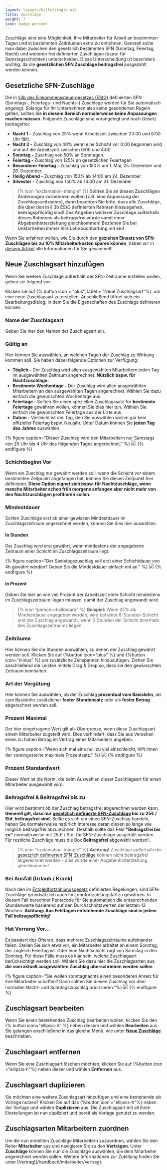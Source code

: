 ```yaml
---
layout: layouts/hilfe/single.njk
title: Zuschläge
weight: 7
icon: badge-percent
---
```


Zuschläge sind eine Möglichkeit, Ihre Mitarbeiter für Arbeit an bestimmten Tagen und in bestimmten Zeiträumen extra zu entlohnen. Generell sollte man dabei zwischen den gesetzlich bestimmten SFN (Sonntag, Feiertag, Nacht) und weiteren frei definierten Zuschlägen (bspw. für Samstagsschichten) unterscheiden. Diese Unterscheidung ist besonders wichtig, da die **gesetzlichen SFN Zuschläge beitragsfrei** ausgezahlt werden können. 

## Gesetzliche SFN-Zuschläge

Die in [§3b des Einkommenssteuergesetzes (EStG)](https://www.gesetze-im-internet.de/estg/__3b.html) definierten SFN (Sonntags-, Feiertags- und Nachts-) Zuschläge werden für Sie automatisch angelegt. Solange für Ihr Unternehmen also keine gesonderten Regeln gelten, sollten Sie **in diesem Bereich normalerweise keine Anpassungen machen müssen.**
Folgende Zuschläge sind vorangelegt und nach Gesetz beitragsfrei:

- **Nacht 1 -** Zuschlag von 25% wenn Arbeitszeit zwischen 20:00 und 6:00 Uhr fällt.
- **Nacht 2 -** Zuschlag von 40% wenn eine Schicht vor 0:00 begonnen wird und auf die Arbeitszeit zwischen 0:00 und 4:00.
- **Sonntag -** Zuschlag von 50% an Sonntagen.
- **Feiertag -** Zuschlag von 125% an gesetzlichen Feiertagen
- **Besonderer Feiertag -** Zuschlag von 150% am 1. Mai, 25. Dezember und 26. Dezember.
- **Heilig Abend -** Zuschlag von 150% ab 14:00 am 24. Dezember
- **Silvester -** Zuschlag von 150% ab 14:00 am 31. Dezember


>{% icon "exclamation-triangle" %} **Sollten Sie an diesen Zuschlägen Änderungen vornehmen wollen (z.B. eine Anpassung der Zuschlagszeiträume), dann beachten Sie bitte, dass alle Zuschläge, die über den in § 3b EStG definierten Rahmen hinausgehen, beitragspflichtig sind! Das Angeben weiterer Zuschläge außerhalb dieses Rahmens als beitragsfrei würde somit einer Abgabenhinterziehung gleichkommen! Beziehen Sie bei Unklarheiten immer Ihre Lohnbuchhaltung mit ein!**

Wenn Sie erfahren wollen, wie Sie durch den **gezielten Einsatz von SFN-Zuschlägen bis zu 10% Mitarbeiterkosten sparen können**, haben wir in [diesem Artikel](/blog/zuschläge_strategisch_nutzen/) alle Informationen für Sie gesammelt!

## Neue Zuschlagsart hinzufügen

Wenn Sie weitere Zuschläge außerhalb der SFN-Zeiträume erstellen wollen, gehen sie folgend vor:

Klicken sie auf {% button icon = "plus", label = "Neue Zuschlagsart"%}, um eine neue Zuschlagsart zu erstellen. Anschließend öffnet sich ein Bearbeitungsdialog, in dem Sie die Eigenschaften des Zuschlags definieren können. 

### Name der Zuschlagsart

Geben Sie hier den Namen der Zuschlagsart ein.

### Gültig an

Hier können Sie auswählen, an welchen Tagen der Zuschlag zu Wirkung kommen soll. Sie haben dabei folgende Optionen zur Verfügung:

- **Täglich -** Der Zuschlag wird allen ausgewählten Mitarbeitern jeden Tag im ausgewählten Zeitraum angerechnet. **Nützlich bspw. für Nachtzuschläge.**
- **Bestimmte Wochentage -** Der Zuschlag wird allen ausgewählten Mitarbeitern an den ausgewählten Tagen angerechnet. Wählen Sie dazu einfach die gewünschten Wochentage aus.
- **Feiertage -**  Sollten Sie einen speziellen Zuschlagssatz für **bestimmte Feiertage** gewähren wollen, können Sie dies hier tun. Wählen Sie einfach die gewünschten Feiertage aus der Liste aus. 
- **Datum -** Vielleicht ist der Tag, den Sie auswählen wollen gar kein offizieller Feiertag bspw. Neujahr. Unter Datum können Sie **jeden Tag des Jahres** auswählen. 

{% figure caption="Dieser Zuschlag wird den Mitarbeitern nur Samstags von 20 Uhr bis 4 Uhr des folgenden Tages angerechnet." %}
<img src="samstagnacht.webp">
{% endfigure %}

### Schichtbeginn Vor

Wenn ein Zuschlag nur gewährt werden soll, wenn die Schicht vor einem bestimmten Zeitpunkt angefangen hat, können Sie diesen Zeitpunkt hier definieren. **Diese Option eignet sich bspw. für Nachtzuschläge, wenn manche Mitarbeiter schon früh morgens anfangen aber nicht mehr von den Nachtzuschlägen profitieren sollen**.

### Mindestdauer

Sollten Zuschläge erst ab einer gewissen Mindestdauer im Zuschlagszeitraum angerechnet werden, können Sie dies hier auswählen.

#### In Stunden 

Der Zuschlag wird erst gewährt, wenn mindestens der angegebene Zeitraum einer Schicht im Zuschlagszeitraum liegt. 

{% figure caption="Der Samstagszuschlag soll erst einer Schichtdauer von 4h gewährt werden? Geben Sie die Mindestdauer einfach mit an." %}
<img src="mindestdauer.webp">
{% endfigure %}

#### In Prozent

Geben Sie hier an wie viel Prozent der Arbeitszeit einer Schicht mindestens im Zuschlagszeitraum liegen müssen, damit der Zuschlag angewandt wird.

> {% icon "person-chalkboard" %} **Beispiel:** Wenn 25% als Mindestdauer angegeben werden, wird bei einer 8-Stunden-Schicht erst der Zuschlag angewandt, wenn 2 Stunden der Schicht innerhalb des Zuschlagszeitraums liegen. 


### Zeiträume

Hier können Sie die Stunden auswählen, zu denen der Zuschlag gewährt werden soll. Klicken Sie auf {%button icon="plus" %} und {%button icon="minus" %} um zusätzliche Zeitspannen hinzuzufügen. Ziehen Sie anschließend die Leisten mittels Drag & Drop so, dass sie den gewünschten Zeitraum beinhalten. 

### Art der Vergütung

Hier können Sie auswählen, ob der Zuschlag **prozentual vom Basislohn**, als zum Basislohn zusätzlicher **fester Stundensatz** oder als **fester Betrag** abgerechnet werden soll. 

### Prozent Maximal

Der hier eingetragene Wert gilt als Obergrenze, wenn diese Zuschlagsart einem Mitarbeiter zugeteilt wird. Dies verhindert, dass Sie aus Versehen einen zu hohen Betrag im Vertrag eines Mitarbeiters angeben. 

{% figure caption="Wenn sich mal eine null zu viel einschleicht, hilft Ihnen der voreingestellte maximale Prozentsatz." %}
<img src="maximale_prozent.webp" />
{% endfigure %}

### Prozent Standardwert

Dieser Wert ist die Norm, die beim Auswählen dieser Zuschlagsart für einen Mitarbeiter ausgewählt wird.

### Beitragsfrei & Beitragsfrei bis zu

Hier wird bestimmt ob der Zuschlag betragsfrei abgerechnet werden kann. **Generell gilt, dass nur [gesetzlich definierte SFN-Zuschläge](https://www.gesetze-im-internet.de/estg/__3b.html) bis zu 25€ / Std. beitragsfrei sind.** Sollte es sich um einen SFN-Zuschlag handeln, haben Sie normalerweise natürlich Interesse daran diesen so lange wie möglich beitragsfrei abzurechnen. Deshalb sollte das Feld **"Beitragsfrei bis zu"** normalerweise mit 25 € / Std. für SFN-Zuschläge ausgefüllt werden. Für restliche Zuschläge muss die Box **Beitragsfrei** abgewählt werden!. 

> {% icon "exclamation-triangle" %} **Achtung!** Zuschläge außerhalb der [gesetzlich definierten SFN-Zuschläge](https://www.gesetze-im-internet.de/estg/__3b.html) können nicht beitragsfrei abgerechnet werden - dies würde einer Abgabenhinterziehung gleichkommen!

### Bei Ausfall (Urlaub / Krank)

Nach den im [Entgeldfortzahlungsgesetz](https://www.gesetze-im-internet.de/entgfg/__4.html) definierten Regelungen, sind SFN-Zuschläge grundsätzlich auch im Lohnfortzahlungsfall zu gewähren. In diesem Fall berechnet Pentacode für Sie automatisch die entsprechenden Stundenwerte basierend auf den Durchschnittswerten der letzten 13 Wochen. 
**Achtung: Aus Fehltagen entstehende Zuschläge sind in jedem Fall beitragspflichtig!**

### Hat Vorrang Vor...

Es passiert des Öfteren, dass mehrere Zuschlagszeiträume aufeinander fallen. Stellen Sie sich etwa vor, ein Mitarbeiter arbeitet an einem Sonntag, der zugleich Feiertag ist. Oder eine Nachtschicht ragt von Samstag in den Sonntag. Für diese Fälle muss es klar sein, welche Zuschlagsart berücksichtigt werden soll. Wählen Sie dazu hier die Zuschlagsarten aus, **die vom aktuell ausgewählten Zuschlag überschrieben werden sollen**. 

{% figure caption="Sie wollen sonntagnachts einen besonderen Anreiz für ihre Mitarbeiter schaffen? Dann sollten Sie diesen Zuschlag vor dem normalen Nacht- und Sonntagszuschlag priorisieren."%}
<img src="vorrang.webp">
{% endfigure %}

## Zuschlagsart bearbeiten

Wenn Sie einen bestehenden Zuschlag bearbeiten wollen, klicken Sie den {% button icon="ellipsis-h" %} neben diesem und wählen **Bearbeiten** aus. Sie gelangen anschließend in das gleiche Menü, wie unter [**Neue Zuschläge**](#neue-zuschlagsart-hinzufügen) beschrieben. 

## Zuschlagsart entfernen

Wenn Sie eine Zuschlagsart löschen möchten, klicken Sie auf {%button icon ="ellipsis-h"%} neben dieser und wählen **Entfernen** aus.

## Zuschlagsart duplizieren

Sie möchten eine weitere Zuschlagsart hinzufügen und eine bestehende als Vorlage nutzen? Klicken Sie auf das {%button icon ="ellipsis-h"%} neben der Vorlage und wählen **Duplizieren** aus. Die Zuschlagsart mit all ihren Einstellungen ist nun dupliziert und bereit als Vorlage genutzt zu werden. 

## Zuschlagsarten Mitarbeitern zuordnen

Um die nun erstellten Zuschläge Mitarbeitern zuzuordnen, wählen Sie den Reiter **Mitarbeiter** aus und navigieren Sie zu den **Verträgen**. Unter **Zuschläge** können Sie nun die Zuschläge auswählen, die dem Mitarbeiter angerechnet werden sollen. Weitere Informationen zur Zuteilung finden Sie unter [Vertrag]\(/handbuch/mitarbeiter/vertrag).

